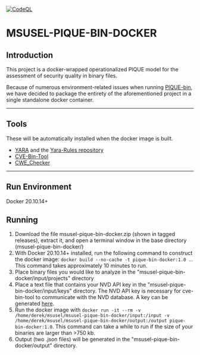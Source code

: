 [![CodeQL](https://github.com/MSUSEL/msusel-pique-bin/actions/workflows/codeql-analysis.yml/badge.svg)](https://github.com/MSUSEL/msusel-pique-bin/actions/workflows/codeql-analysis.yml)

# MSUSEL-PIQUE-BIN-DOCKER
## Introduction
This project is a docker-wrapped operationalized PIQUE model for the assessment of security quality in binary files. 

Because of numerous environment-related issues when running [PIQUE-bin](https://github.com/msusel/msusel-pique-bin), we have decided to package the entirety of the aforementioned project in a single standalone docker container.
___
## Tools
These will be automatically installed when the docker image is built.

- [YARA](http://virustotal.github.io/yara/) and the [Yara-Rules repository](https://github.com/Yara-Rules/rules)
- [CVE-Bin-Tool](https://github.com/intel/cve-bin-tool)
- [CWE_Checker](https://github.com/fkie-cad/cwe_checker)
___

## Run Environment
Docker 20.10.14+

## Running
1. Download the file msusel-pique-bin-docker.zip (shown in tagged releases), extract it, and open a terminal window in the base directory (msusel-pique-bin-docker/)
2. With Docker 20.10.14+ installed, run the following command to construct the docker image: `docker build --no-cache -t pique-bin-docker:1.0 .`. This command takes approximately 10 minutes to run.
3. Place binary files you would like to analyze in the "msusel-pique-bin-docker/input/projects" directory
4. Place a text file that contains your NVD API key in the "msusel-pique-bin-docker/input/keys" directory. The NVD API key is necessary for cve-bin-tool to communicate with the NVD database. A key can be generated [here](https://nvd.nist.gov/developers/request-an-api-key).
5. Run the docker image with `docker run -it --rm -v /home/derek/msusel/msusel-pique-bin-docker/input:/input -v /home/derek/msusel/msusel-pique-bin-docker/output:/output pique-bin-docker:1.0`. This command can take a while to run if the size of your binaries are larger than >750 kb.
6. Output (two .json files) will be generated in the "msusel-pique-bin-docker/output" directory. 
